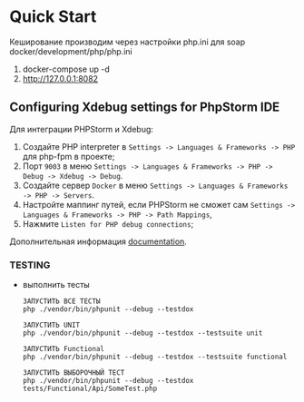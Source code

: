 # Quick Start
Кеширование производим через настройки php.ini для soap
docker/development/php/php.ini

1. docker-compose up -d
2. http://127.0.0.1:8082

## Configuring Xdebug settings for PhpStorm IDE

Для интеграции PHPStorm и Xdebug:
1. Создайте PHP interpreter в `Settings -> Languages & Frameworks -> PHP` для php-fpm в проекте;
2. Порт `9003` в меню `Settings -> Languages & Frameworks -> PHP -> Debug -> Xdebug -> Debug`.
3. Создайте сервер `Docker` в меню `Settings -> Languages & Frameworks -> PHP -> Servers`.
4. Настройте маппинг путей, если PHPStorm не сможет сам `Settings -> Languages & Frameworks -> PHP -> Path Mappings`,
5. Нажмите `Listen for PHP debug connections`;

Дополнительная информация [documentation](https://www.jetbrains.com/help/phpstorm/debugging-with-phpstorm-ultimate-guide.html).

### TESTING
  - выполнить тесты
      ```
      ЗАПУСТИТЬ ВСЕ ТЕСТЫ
      php ./vendor/bin/phpunit --debug --testdox 
  
      ЗАПУСТИТЬ UNIT
      php ./vendor/bin/phpunit --debug --testdox --testsuite unit
  
      ЗАПУСТИТЬ Functional
      php ./vendor/bin/phpunit --debug --testdox --testsuite functional
  
      ЗАПУСТИТЬ ВЫБОРОЧНЫЙ ТЕСТ
      php ./vendor/bin/phpunit --debug --testdox tests/Functional/Api/SomeTest.php
      ```